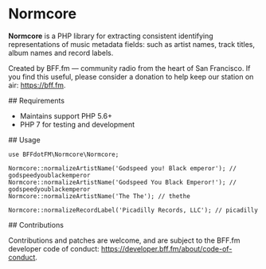 # Normcore

**Normcore** is a PHP library for extracting consistent identifying representations of music metadata
fields: such as artist names, track titles, album names and record labels.

Created by BFF.fm — community radio from the heart of San Francisco. If you find this useful, please
consider a donation to help keep our station on air: https://bff.fm.

## Requirements

* Maintains support PHP 5.6+
* PHP 7 for testing and development

## Usage

```
use BFFdotFM\Normcore\Normcore;

Normcore::normalizeArtistName('Godspeed you! Black emperor'); // godspeedyoublackemperor
Normcore::normalizeArtistName('Godspeed You Black Emperor!'); // godspeedyoublackemperor
Normcore::normalizeArtistName('The The'); // thethe

Normcore::normalizeRecordLabel('Picadilly Records, LLC'); // picadilly
```

## Contributions

Contributions and patches are welcome, and are subject to the BFF.fm developer code of
conduct: https://developer.bff.fm/about/code-of-conduct.
